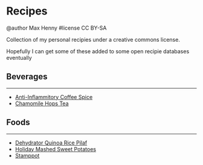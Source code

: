 # Recipes
@author Max Henny #license CC BY-SA 


Collection of my personal recipies under a creative commons license.

Hopefully I can get some of these added to some open recipie databases eventually


## Beverages
----
* [Anti-Inflammitory Coffee Spice]
* [Chamomile Hops Tea]

## Foods
----
* [Dehydrator Quinoa Rice Pilaf]
* [Holiday Mashed Sweet Potatoes]
* [Stamppot] 



[Anti-Inflammitory Coffee Spice]: https://github.com/Delphik/Recipes/blob/main/coffee-spice-anti-inflammitory.md
[Chamomile Hops Tea]: https://github.com/Delphik/Recipes/blob/main/Chamomile%20Hops%20Tea%20Blend.md


[Dehydrator Quinoa Rice Pilaf]: https://github.com/Delphik/Recipes/blob/main/Dehydrator%20Quinoa%20Rice%20Pilaf.md
[Holiday Mashed Sweet Potatoes]: https://github.com/Delphik/Recipes/blob/main/Holiday-Mashed-Sweet-Potatoes.md
[Stamppot]: https://github.com/Delphik/Recipes/blob/main/Stamppot.md
